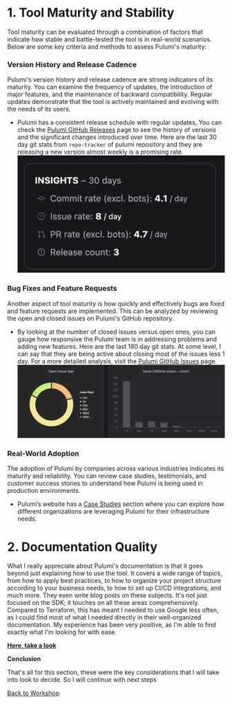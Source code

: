 # **1. Tool Maturity and Stability**

Tool maturity can be evaluated through a combination of factors that indicate how stable and battle-tested the tool is in real-world scenarios. Below are some key criteria and methods to assess Pulumi's maturity:

### **Version History and Release Cadence**

Pulumi's version history and release cadence are strong indicators of its maturity. You can examine the frequency of updates, the introduction of major features, and the maintenance of backward compatibility. Regular updates demonstrate that the tool is actively maintained and evolving with the needs of its users.

- Pulumi has a consistent release schedule with regular updates. You can check the [Pulumi GitHub Releases](https://github.com/pulumi/pulumi/releases) page to see the history of versions and the significant changes introduced over time. Here are the last 30 day git stats from `repo-tracker` of pulumi repository and they are releasing a new version almost weekly is a promising rate.
![GitHub Activity Comparison](./images/repository-insights.png)

### **Bug Fixes and Feature Requests**

Another aspect of tool maturity is how quickly and effectively bugs are fixed and feature requests are implemented. This can be analyzed by reviewing the open and closed issues on Pulumi's GitHub repository.

- By looking at the number of closed issues versus open ones, you can gauge how responsive the Pulumi team is in addressing problems and adding new features. Here are the last 180 day git stats. At some level, I can say that they are being active about closing most of the issues less 1 day. For a more detailed analysis, visit the [Pulumi GitHub Issues](https://github.com/pulumi/pulumi/issues) page.
![GitHub Open Close Issues](./images/issues.png)

### **Real-World Adoption**

The adoption of Pulumi by companies across various industries indicates its maturity and reliability. You can review case studies, testimonials, and customer success stories to understand how Pulumi is being used in production environments.

- Pulumi’s website has a [Case Studies](https://www.pulumi.com/case-studies/) section where you can explore how different organizations are leveraging Pulumi for their infrastructure needs.

# **2. Documentation Quality**
What I really appreciate about Pulumi's documentation is that it goes beyond just explaining how to use the tool. It covers a wide range of topics, from how to apply best practices, to how to organize your project structure according to your business needs, to how to set up CI/CD integrations, and much more. They even write blog posts on these subjects. It's not just focused on the SDK; it touches on all these areas comprehensively. Compared to Terraform, this has meant I needed to use Google less often, as I could find most of what I needed directly in their well-organized documentation. My experience has been very positive, as I'm able to find exactly what I'm looking for with ease.

**[Here, take a look](https://www.pulumi.com/docs/get-started/)**


**Conclusion**

That's all for this section, these were the key considerations that I will take into look to decide. So I will continue with next steps


[Back to Workshop](../README.md)
